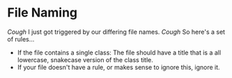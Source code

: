# File Naming

*Cough* I just got triggered by our differing file names. *Cough* So here's a set of rules...
- If the file contains a single class: The file should have a title that is a all lowercase, snakecase version of the class title.
- If your file doesn't have a rule, or makes sense to ignore this, ignore it.